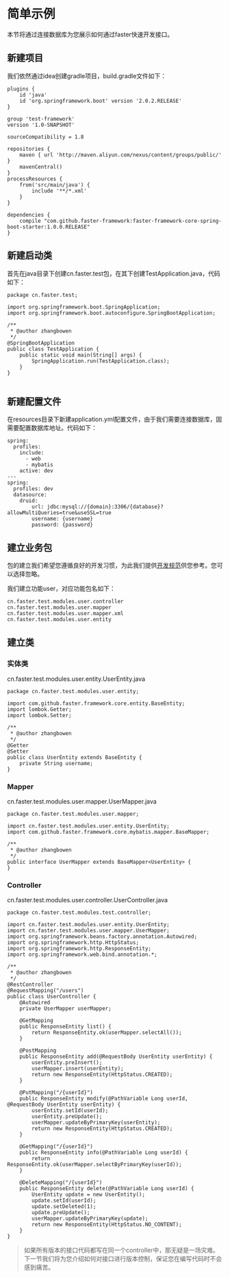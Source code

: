 # 简单示例

本节将通过连接数据库为您展示如何通过faster快速开发接口。

## 新建项目

我们依然通过idea创建gradle项目，build.gradle文件如下：

```
plugins {
    id 'java'
    id 'org.springframework.boot' version '2.0.2.RELEASE'
}

group 'test-framework'
version '1.0-SNAPSHOT'

sourceCompatibility = 1.8

repositories {
    maven { url 'http://maven.aliyun.com/nexus/content/groups/public/' }
    mavenCentral()
}
processResources {
    from('src/main/java') {
        include '**/*.xml'
    }
}

dependencies {
    compile "com.github.faster-framework:faster-framework-core-spring-boot-starter:1.0.0.RELEASE"
}

```

## 新建启动类

首先在java目录下创建cn.faster.test包，在其下创建TestApplication.java，代码如下：

```
package cn.faster.test;

import org.springframework.boot.SpringApplication;
import org.springframework.boot.autoconfigure.SpringBootApplication;

/**
 * @author zhangbowen
 */
@SpringBootApplication
public class TestApplication {
    public static void main(String[] args) {
        SpringApplication.run(TestApplication.class);
    }
}


```

## 新建配置文件

在resources目录下新建application.yml配置文件，由于我们需要连接数据库，固需要配置数据库地址。代码如下：

```
spring:
  profiles:
    include:
      - web
      - mybatis
    active: dev
---
spring:
  profiles: dev
  datasource:
    druid:
        url: jdbc:mysql://{domain}:3306/{database}?allowMultiQueries=true&useSSL=true
        username: {username}
        password: {password}
```


## 建立业务包

包的建立我们希望您遵循良好的开发习惯，为此我们提供[开发规范](../chapter3/README.md)供您参考。您可以选择忽略。

我们建立功能user，对应功能包名如下：

```
cn.faster.test.modules.user.controller
cn.faster.test.modules.user.mapper
cn.faster.test.modules.user.mapper.xml
cn.faster.test.modules.user.entity
```

## 建立类

### 实体类

cn.faster.test.modules.user.entity.UserEntity.java

```
package cn.faster.test.modules.user.entity;

import com.github.faster.framework.core.entity.BaseEntity;
import lombok.Getter;
import lombok.Setter;

/**
 * @author zhangbowen
 */
@Getter
@Setter
public class UserEntity extends BaseEntity {
    private String username;
}

```

### Mapper

cn.faster.test.modules.user.mapper.UserMapper.java

```
package cn.faster.test.modules.user.mapper;

import cn.faster.test.modules.user.entity.UserEntity;
import com.github.faster.framework.core.mybatis.mapper.BaseMapper;

/**
 * @author zhangbowen
 */
public interface UserMapper extends BaseMapper<UserEntity> {
}

```

### Controller

cn.faster.test.modules.user.controller.UserController.java

```
package cn.faster.test.modules.test.controller;

import cn.faster.test.modules.user.entity.UserEntity;
import cn.faster.test.modules.user.mapper.UserMapper;
import org.springframework.beans.factory.annotation.Autowired;
import org.springframework.http.HttpStatus;
import org.springframework.http.ResponseEntity;
import org.springframework.web.bind.annotation.*;

/**
 * @author zhangbowen
 */
@RestController
@RequestMapping("/users")
public class UserController {
    @Autowired
    private UserMapper userMapper;

    @GetMapping
    public ResponseEntity list() {
        return ResponseEntity.ok(userMapper.selectAll());
    }

    @PostMapping
    public ResponseEntity add(@RequestBody UserEntity userEntity) {
        userEntity.preInsert();
        userMapper.insert(userEntity);
        return new ResponseEntity(HttpStatus.CREATED);
    }

    @PutMapping("/{userId}")
    public ResponseEntity modify(@PathVariable Long userId, @RequestBody UserEntity userEntity) {
        userEntity.setId(userId);
        userEntity.preUpdate();
        userMapper.updateByPrimaryKey(userEntity);
        return new ResponseEntity(HttpStatus.CREATED);
    }

    @GetMapping("/{userId}")
    public ResponseEntity info(@PathVariable Long userId) {
        return ResponseEntity.ok(userMapper.selectByPrimaryKey(userId));
    }

    @DeleteMapping("/{userId}")
    public ResponseEntity delete(@PathVariable Long userId) {
        UserEntity update = new UserEntity();
        update.setId(userId);
        update.setDeleted(1);
        update.preUpdate();
        userMapper.updateByPrimaryKey(update);
        return new ResponseEntity(HttpStatus.NO_CONTENT);
    }
}

```


> 如果所有版本的接口代码都写在同一个controller中，那无疑是一场灾难。下一节我们将为您介绍如何对接口进行版本控制，保证您在编写代码时不会感到痛苦。